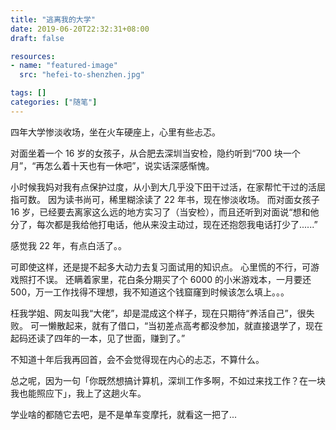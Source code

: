 ```yaml
---
title: "逃离我的大学"
date: 2019-06-20T22:32:31+08:00
draft: false

resources:
- name: "featured-image"
  src: "hefei-to-shenzhen.jpg"

tags: []
categories: ["随笔"]
---
```


四年大学惨淡收场，坐在火车硬座上，心里有些忐忑。

对面坐着一个 16 岁的女孩子，从合肥去深圳当安检，隐约听到“700 块一个月”，“再怎么着十天也有一休吧”，说实话深感惭愧。

小时候我妈对我有点保护过度，从小到大几乎没下田干过活，在家帮忙干过的活屈指可数。
因为读书尚可，稀里糊涂读了 22 年书，现在惨淡收场。
而对面女孩子 16 岁，已经要去离家这么远的地方实习了（当安检），而且还听到对面说“想和他分了，每次都是我给他打电话，他从来没主动过，现在还抱怨我电话打少了......”

感觉我 22 年，有点白活了。。

可即使这样，还是提不起多大动力去复习面试用的知识点。
心里慌的不行，可游戏照打不误。
还瞒着家里，花白条分期买了个 6000 的小米游戏本，一月要还 500，万一工作找得不理想，我不知道这个钱窟窿到时候该怎么填上。。。

枉我学姐、网友叫我“大佬”，却是混成这个样子，现在只期待“养活自己”，很失败。
可一懒散起来，就有了借口，“当初差点高考都没参加，就直接退学了，现在起码还读了四年的一本，见了世面，赚到了。”

不知道十年后我再回首，会不会觉得现在内心的忐忑，不算什么。

总之呢，因为一句「你既然想搞计算机，深圳工作多啊，不如过来找工作？在一块我也能照应下」，我上了这趟火车。

学业啥的都随它去吧，是不是单车变摩托，就看这一把了...
